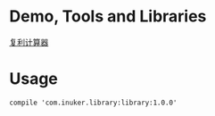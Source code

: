 # Demo, Tools and Libraries

[复利计算器](calculator)


# **Usage**
```
compile 'com.inuker.library:library:1.0.0'
```